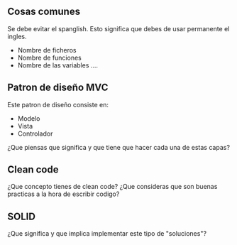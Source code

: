 ## Cosas comunes

Se debe evitar el spanglish. Esto significa que debes de usar permanente el ingles.
 * Nombre de ficheros
 * Nombre de funciones
 * Nombre de las variables
 ....

 ## Patron de diseño MVC

 Este patron de diseño consiste en:

 * Modelo
 * Vista 
 * Controlador

 ¿Que piensas que significa y que tiene que hacer cada una de estas capas?


 ## Clean code

 ¿Que concepto tienes de clean code? ¿Que consideras que son buenas practicas a la hora de escribir codigo?

 ## SOLID

 ¿Que significa y que implica implementar este tipo de "soluciones"?
